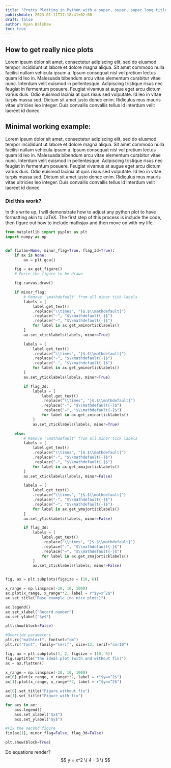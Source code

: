 ```yaml
---
title: "Pretty Plotting in Python with a super, super, super long title."
publishdate: 2023-01-11T17:18:41+02:00
draft: false
author: Ryan Balshaw
toc: true
---
```


## How to get really nice plots

Lorem ipsum dolor sit amet, consectetur adipiscing elit, sed do eiusmod tempor incididunt ut labore et dolore magna aliqua. Sit amet commodo nulla facilisi nullam vehicula ipsum a. Ipsum consequat nisl vel pretium lectus quam id leo in. Malesuada bibendum arcu vitae elementum curabitur vitae nunc. Interdum velit euismod in pellentesque. Adipiscing tristique risus nec feugiat in fermentum posuere. Feugiat vivamus at augue eget arcu dictum varius duis. Odio euismod lacinia at quis risus sed vulputate. Id leo in vitae turpis massa sed. Dictum sit amet justo donec enim. Ridiculus mus mauris vitae ultricies leo integer. Duis convallis convallis tellus id interdum velit laoreet id donec.

## Minimal working example:

Lorem ipsum dolor sit amet, consectetur adipiscing elit, sed do eiusmod tempor incididunt ut labore et dolore magna aliqua. Sit amet commodo nulla facilisi nullam vehicula ipsum a. Ipsum consequat nisl vel pretium lectus quam id leo in. Malesuada bibendum arcu vitae elementum curabitur vitae nunc. Interdum velit euismod in pellentesque. Adipiscing tristique risus nec feugiat in fermentum posuere. Feugiat vivamus at augue eget arcu dictum varius duis. Odio euismod lacinia at quis risus sed vulputate. Id leo in vitae turpis massa sed. Dictum sit amet justo donec enim. Ridiculus mus mauris vitae ultricies leo integer. Duis convallis convallis tellus id interdum velit laoreet id donec.

### Did this work?

In this write up, I will demonstrate how to adjust any python plot
to have formatting akin to LaTeX. The first step of this process is
include the code, then figure out how to include mathsjax and then move
on with my life.
```python
from matplotlib import pyplot as plt
import numpy as np


def fix(ax=None, minor_flag=True, flag_3d=True):
    if ax is None:
        ax = plt.gca()

    fig = ax.get_figure()
    # Force the figure to be drawn

    fig.canvas.draw()

    if minor_flag:
        # Remove '\mathdefault' from all minor tick labels
        labels = [
            label.get_text()
            .replace("\\times", "}$.$\\mathdefault{")
            .replace("-", "$\\mathdefault{-}$")
            .replace("−", "$\\mathdefault{-}$")
            for label in ax.get_xminorticklabels()
        ]
        ax.set_xticklabels(labels, minor=True)

        labels = [
            label.get_text()
            .replace("\\times", "}$.$\\mathdefault{")
            .replace("-", "$\\mathdefault{-}$")
            .replace("−", "$\\mathdefault{-}$")
            for label in ax.get_yminorticklabels()
        ]
        ax.set_yticklabels(labels, minor=True)

        if flag_3d:
            labels = [
                label.get_text()
                .replace("\\times", "}$.$\\mathdefault{")
                .replace("-", "$\\mathdefault{-}$")
                .replace("−", "$\\mathdefault{-}$")
                for label in ax.get_zminorticklabels()
            ]
            ax.set_zticklabels(labels, minor=True)

    else:
        # Remove '\mathdefault' from all minor tick labels
        labels = [
            label.get_text()
            .replace("\\times", "}$.$\\mathdefault{")
            .replace("-", "$\\mathdefault{-}$")
            .replace("−", "$\\mathdefault{-}$")
            for label in ax.get_xmajorticklabels()
        ]
        ax.set_xticklabels(labels, minor=False)

        labels = [
            label.get_text()
            .replace("\\times", "}$.$\\mathdefault{")
            .replace("-", "$\\mathdefault{-}$")
            .replace("−", "$\\mathdefault{-}$")
            for label in ax.get_ymajorticklabels()
        ]
        ax.set_yticklabels(labels, minor=False)

        if flag_3d:
            labels = [
                label.get_text()
                .replace("\\times", "}$.$\\mathdefault{")
                .replace("-", "$\\mathdefault{-}$")
                .replace("−", "$\\mathdefault{-}$")
                for label in ax.get_zmajorticklabels()
            ]
            ax.set_zticklabels(labels, minor=False)


fig, ax = plt.subplots(figsize = (10, 6))

x_range = np.linspace(-10, 10, 1000)
ax.plot(x_range, x_range**2, label = r"$y=x^2$")
ax.set_title("Base example (no nice plots)")

ax.legend()
ax.set_xlabel("Record number")
ax.set_ylabel("$y$")

plt.show(block=False)

#Override parameters
plt.rc("mathtext", fontset="cm")
plt.rc("font", family="serif", size=12, serif="cmr10")

fig, ax = plt.subplots(1, 2, figsize = (10, 6))
fig.suptitle("The ideal plot (with and without fix)")
ax = ax.flatten()

x_range = np.linspace(-10, 10, 1000)
ax[0].plot(x_range, x_range**2, label = r"$y=x^2$")
ax[1].plot(x_range, x_range**2, label = r"$y=x^2$")

ax[0].set_title("Figure without fix")
ax[1].set_title("Figure with fix")

for axs in ax:
    axs.legend()
    axs.set_xlabel("$x$")
    axs.set_ylabel("$y$")

#Fix the second figure
fix(ax[1], minor_flag=False, flag_3d=False)

plt.show(block=True)
```

Do equations render?
$$ y = x^2 \( 4 - 3 \) $$
